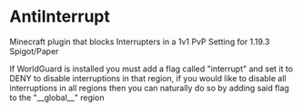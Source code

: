 # AntiInterrupt
Minecraft plugin that blocks Interrupters in a 1v1 PvP Setting for 1.19.3 Spigot/Paper

If WorldGuard is installed you must add a flag called "interrupt" and set it to DENY to disable interruptions in that region, if you would like to disable all interruptions in all regions then you can naturally do so by adding said flag to the "\_\_global\_\_" region
